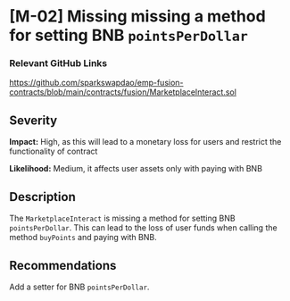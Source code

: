 
# [M-02] Missing missing a method for setting BNB `pointsPerDollar`

### Relevant GitHub Links

https://github.com/sparkswapdao/emp-fusion-contracts/blob/main/contracts/fusion/MarketplaceInteract.sol

## Severity

**Impact:**
High, as this will lead to a monetary loss for users and restrict the functionality of contract

**Likelihood:**
Medium, it affects user assets only with paying with BNB

## Description

The `MarketplaceInteract` is missing a method for setting BNB `pointsPerDollar`. This can lead to the loss of user funds when calling the method `buyPoints` and paying with BNB.

## Recommendations

Add a setter for BNB `pointsPerDollar`.
